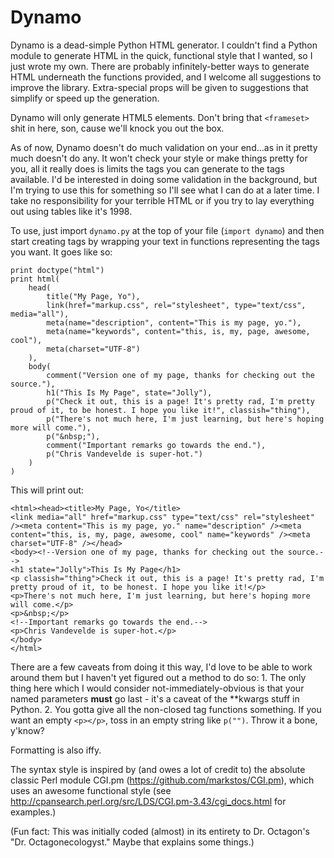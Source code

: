 Dynamo
======

Dynamo is a dead-simple Python HTML generator. I couldn't find a Python module
to generate HTML in the quick, functional style that I wanted, so I just wrote
my own. There are probably infinitely-better ways to generate HTML underneath
the functions provided, and I welcome all suggestions to improve the library.
Extra-special props will be given to suggestions that simplify or speed up the
generation.

Dynamo will only generate HTML5 elements. Don't bring that `<frameset>` shit in
here, son, cause we'll knock you out the box.

As of now, Dynamo doesn't do much validation on your end...as in it pretty much
doesn't do any. It won't check your style or make things pretty for you, all it
really does is limits the tags you can generate to the tags available. I'd be
interested in doing some validation in the background, but I'm trying to use
this for something so I'll see what I can do at a later time. I take no
responsibility for your terrible HTML or if you try to lay everything out using
tables like it's 1998.

To use, just import `dynamo.py` at the top of your file (`import dynamo`) and
then start creating tags by wrapping your text in functions representing the
tags you want. It goes like so:

    print doctype("html")
    print html(
        head(
            title("My Page, Yo"),
            link(href="markup.css", rel="stylesheet", type="text/css", media="all"),
            meta(name="description", content="This is my page, yo."),
            meta(name="keywords", content="this, is, my, page, awesome, cool"),
            meta(charset="UTF-8")
        ),
        body(
            comment("Version one of my page, thanks for checking out the source."),
            h1("This Is My Page", state="Jolly"),
            p("Check it out, this is a page! It's pretty rad, I'm pretty proud of it, to be honest. I hope you like it!", classish="thing"),
            p("There's not much here, I'm just learning, but here's hoping more will come."),
            p("&nbsp;"),
            comment("Important remarks go towards the end."),
            p("Chris Vandevelde is super-hot.")
        )
    )

This will print out:

    <html><head><title>My Page, Yo</title>
    <link media="all" href="markup.css" type="text/css" rel="stylesheet" /><meta content="This is my page, yo." name="description" /><meta content="this, is, my, page, awesome, cool" name="keywords" /><meta charset="UTF-8" /></head>
    <body><!--Version one of my page, thanks for checking out the source.-->
    <h1 state="Jolly">This Is My Page</h1>
    <p classish="thing">Check it out, this is a page! It's pretty rad, I'm pretty proud of it, to be honest. I hope you like it!</p>
    <p>There's not much here, I'm just learning, but here's hoping more will come.</p>
    <p>&nbsp;</p>
    <!--Important remarks go towards the end.-->
    <p>Chris Vandevelde is super-hot.</p>
    </body>
    </html>

There are a few caveats from doing it this way, I'd love to be able to work
around them but I haven't yet figured out a method to do so:
    1. The only thing here which I would consider not-immediately-obvious is that your named parameters **must** go last - it's a caveat of the **kwargs stuff in Python.
    2. You gotta give all the non-closed tag functions something. If you want an empty `<p></p>`, toss in an empty string like `p("")`. Throw it a bone, y'know?

Formatting is also iffy.

The syntax style is inspired by (and owes a lot of credit to) the absolute
classic Perl module CGI.pm (https://github.com/markstos/CGI.pm), which uses an
awesome functional style
(see http://cpansearch.perl.org/src/LDS/CGI.pm-3.43/cgi_docs.html for examples.)

(Fun fact: This was initially coded (almost) in its entirety to Dr. Octagon's
"Dr. Octagonecologyst." Maybe that explains some things.)